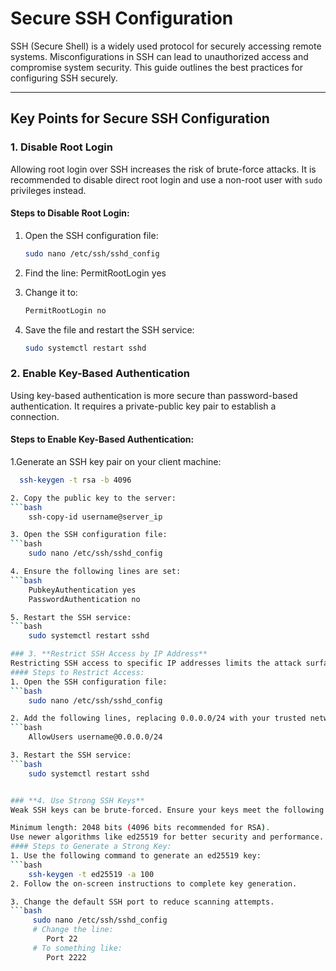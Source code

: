 # Secure SSH Configuration

SSH (Secure Shell) is a widely used protocol for securely accessing remote systems. Misconfigurations in SSH can lead to unauthorized access and compromise system security. This guide outlines the best practices for configuring SSH securely.

---

## **Key Points for Secure SSH Configuration**

### 1. Disable Root Login
Allowing root login over SSH increases the risk of brute-force attacks. It is recommended to disable direct root login and use a non-root user with `sudo` privileges instead.

#### Steps to Disable Root Login:
1. Open the SSH configuration file:
   ```bash
   sudo nano /etc/ssh/sshd_config
2. Find the line:
   PermitRootLogin yes
   
3. Change it to:
    ```bash
   PermitRootLogin no
   
5. Save the file and restart the SSH service:
   ```bash
   sudo systemctl restart sshd

### 2. **Enable Key-Based Authentication**
Using key-based authentication is more secure than password-based authentication. It requires a private-public key pair to establish a connection.
#### Steps to Enable Key-Based Authentication:
1.Generate an SSH key pair on your client machine:
```bash
  ssh-keygen -t rsa -b 4096

2. Copy the public key to the server:
```bash
    ssh-copy-id username@server_ip

3. Open the SSH configuration file:
```bash
    sudo nano /etc/ssh/sshd_config

4. Ensure the following lines are set:
```bash
    PubkeyAuthentication yes
    PasswordAuthentication no

5. Restart the SSH service:
```bash
    sudo systemctl restart sshd

### 3. **Restrict SSH Access by IP Address**
Restricting SSH access to specific IP addresses limits the attack surface.
#### Steps to Restrict Access:
1. Open the SSH configuration file:
```bash
    sudo nano /etc/ssh/sshd_config

2. Add the following lines, replacing 0.0.0.0/24 with your trusted network:
```bash
    AllowUsers username@0.0.0.0/24

3. Restart the SSH service:
```bash
    sudo systemctl restart sshd


### **4. Use Strong SSH Keys**
Weak SSH keys can be brute-forced. Ensure your keys meet the following criteria:

Minimum length: 2048 bits (4096 bits recommended for RSA).
Use newer algorithms like ed25519 for better security and performance.
#### Steps to Generate a Strong Key:
1. Use the following command to generate an ed25519 key:
```bash
    ssh-keygen -t ed25519 -a 100
2. Follow the on-screen instructions to complete key generation.

3. Change the default SSH port to reduce scanning attempts.
```bash
     sudo nano /etc/ssh/sshd_config
     # Change the line:
        Port 22
     # To something like:
        Port 2222

